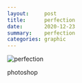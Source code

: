 ```yaml
---
layout:     post
title:      perfection
date:       2020-12-23
summary:    perfection
categories: graphic
---
```


![perfection](https://i.imgur.com/M6lIh5g.jpg)

photoshop
